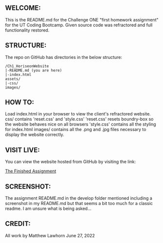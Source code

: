 
## WELCOME:
This is the README.md for the Challenge ONE "first homework assignment" for the UT Coding Bootcamp.
Given source code was refractored and full functionality restored. 

## STRUCTURE:
The repo on GitHub has directories in the below structure:

```
/Ch1_HoriseonWebsite
|-README.md (you are here)
|-index.html
assets/
|-css/
images/
```

## HOW TO:
Load index.html in your browser to view the client's refractored website.
css/ contains 'reset.css' and 'style.css'
'reset.css' resets boundry-box so the website behaves nice on all browsers
'style.css' contains all the styling for index.html
images/ contains all the .png and .jpg files necessary to display the website correctly.

## VISIT LIVE:
You can view the website hosted from GitHub by visiting the link:

[The Finished Assignment](https://lawhornmatt.github.io/Ch1_HoriseonWebsite/)

## SCREENSHOT:
The assignment README.md in the develop folder mentioned including a screenshot in my README.md but
that seems a bit too much for a classic readme. I am unsure what is being asked...

## CREDIT:
All work by Matthew Lawhorn
June 27, 2022